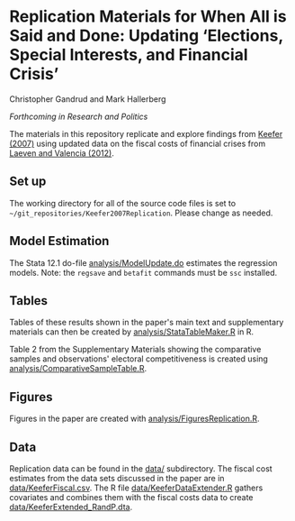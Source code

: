 Replication Materials for When All is Said and Done: Updating ‘Elections, Special Interests, and Financial Crisis’
=====================

Christopher Gandrud and Mark Hallerberg

*Forthcoming in Research and Politics*

The materials in this repository replicate and explore findings from
[Keefer (2007)](http://dx.doi.org/10.1017/S0020818307070208)
using updated data on the fiscal costs of financial crises from
[Laeven and Valencia (2012)](https://www.imf.org/external/pubs/cat/longres.aspx?sk=26015.0).

## Set up

The working directory for all of the source code files is set to
`~/git_repositories/Keefer2007Replication`. Please change as needed.

## Model Estimation

The Stata 12.1 do-file [analysis/ModelUpdate.do](analysis/KeeferModelUpdate.do)
estimates the regression models. Note: the `regsave` and `betafit` commands must
be `ssc` installed.

## Tables

Tables of these results shown in the paper's main text and supplementary
materials can then be created by
[analysis/StataTableMaker.R](analysis/StataTableMaker.R) in R.

Table 2 from the Supplementary Materials showing the comparative samples and
observations' electoral competitiveness is created using
[analysis/ComparativeSampleTable.R](analysis/ComparativeSampleTable.R).

## Figures

Figures in the paper are created with
[analysis/FiguresReplication.R](analysis/FiguresReplication.R).

## Data

Replication data can be found in the [data/](data/) subdirectory. The
fiscal cost estimates from the data sets discussed in the paper are in
[data/KeeferFiscal.csv](data/KeeferFiscal.csv). The R file
[data/KeeferDataExtender.R](data/KeeferDataExtender.R) gathers covariates
and combines them with the fiscal costs data to create
[data/KeeferExtended_RandP.dta](data/KeeferExtended_RandP.dta).
